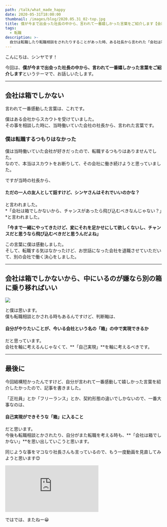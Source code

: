 ```yaml
---
path: /talk/what_made_happy
date: 2020-05-31T18:00:00
thumbnail: /images/blog/2020.05.31_02-top.jpg
title: 僕が今まで出会った社長の中から、言われて一番嬉しかった言葉をご紹介します【会社は箱でしかない】
tags:
  - 転職
description: >-
  自分は転職したり転職相談をされたりすることがあった時、ある社長から言われた「会社は箱でしかない」の言葉を思い出しています。会社選びで大事なのは、そこが「自己実現できる箱かどうか」だと思います。
---
```


こんにちは、シンヤです！

今回は、**僕が今まで出会った社長の中から、言われて一番嬉しかった言葉をご紹介します**というテーマで、お話しいたします。

---

## 会社は箱でしかない

言われて一番感動した言葉は、これです。

僕はある会社からスカウトを受けていました。  
その事を相談した時に、当時働いていた会社の社長から、言われた言葉です。

### 僕は転職するつもりはなかった

僕は当時働いていた会社が好きだったので、転職するつもりはありませんでした。  
なので、本当はスカウトをお断りして、その会社に働き続けようと思っていました。

ですが当時の社長から、

#### ただの一人の友人として話すけど、シンヤさんはそれでいいのかな？

と言われました。  
*「会社は箱でしかないから、チャンスがあったら飛び込むべきなんじゃない？」*と言われました。

**「今まで一緒にやってきたけど、変にそれを足かせにして欲しくないし、チャンスだと思うなら飛び込むべきだと思うんだよね」**

この言葉に僕は感動しました。  
そして、転職する気はなかったけど、お世話になった会社を退職させていただいて、別の会社で働く決心をしました。

---

## 会社は箱でしかないから、中にいるのが嫌なら別の箱に乗り移ればいい

![](/images/blog/2020.05.31_02-01.jpg)

と僕は思います。  
僕も転職相談とかされる時もあるんですけど、判断軸は、

#### 自分がやりたいことが、今いる会社という名の「箱」の中で実現できるか

だと思っています。  
会社を軸に考えるんじゃなくて、**「自己実現」**を軸に考えるべきです。

---

## 最後に

今回結構短かったんですけど、自分が言われて一番感動して嬉しかった言葉を紹介したかったので、記事を書きました。

「正社員」とか「フリーランス」とか、契約形態の違いでしかないので、一番大事なのは、

#### 自己実現ができそうな「箱」に入ること

だと思います。  
今後も転職相談とかされたり、自分がまた転職を考える時も、**「会社は箱でしかない」**を思い出していこうと思います。

同じような事をマコなり社長さんも言っているので、もう一度動画を見直してみようと思います😊

<div class="post__movie--wrap">
  <iframe src="https://www.youtube.com/embed/M_030Rdb7Ng" frameborder="0" allow="accelerometer; autoplay; encrypted-media; gyroscope; picture-in-picture" allowfullscreen></iframe>
</div>

ではでは、またねー😀
